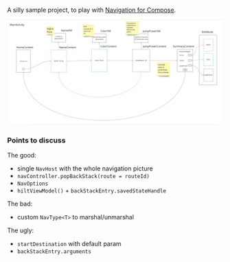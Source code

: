 A silly sample project, to play with [Navigation for Compose](https://developer.android.com/jetpack/compose/navigation).

![Miro](miro.png)

### Points to discuss
The good:
- single `NavHost` with the whole navigation picture
- `navController.popBackStack(route = routeId)`
- `NavOptions`
- `hiltViewModel()` + `backStackEntry.savedStateHandle`

The bad:
- custom `NavType<T>` to marshal/unmarshal

The ugly:
- `startDestination` with default param
- `backStackEntry.arguments`